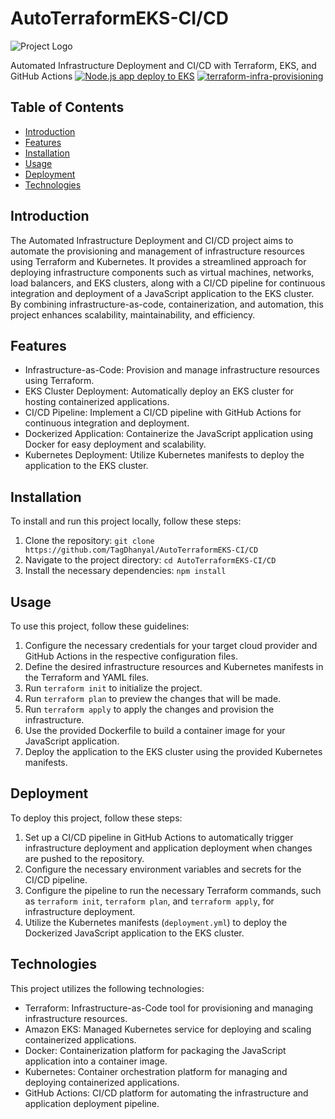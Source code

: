 # AutoTerraformEKS-CI/CD

![Project Logo](images/arch.png)

Automated Infrastructure Deployment and CI/CD with Terraform, EKS, and GitHub Actions
[![Node.js app deploy to EKS](https://github.com/TagDhanyal/EKS-CICD-TERRAFORM/actions/workflows/eks-cicd.yml/badge.svg?branch=main)](https://github.com/TagDhanyal/EKS-CICD-TERRAFORM/actions/workflows/eks-cicd.yml)
[![terraform-infra-provisioning](https://github.com/TagDhanyal/EKS-CICD-TERRAFORM/actions/workflows/infra-cicd.yml/badge.svg?branch=main)](https://github.com/TagDhanyal/EKS-CICD-TERRAFORM/actions/workflows/infra-cicd.yml)
## Table of Contents

- [Introduction](#introduction)
- [Features](#features)
- [Installation](#installation)
- [Usage](#usage)
- [Deployment](#deployment)
- [Technologies](#technologies)

## Introduction

The Automated Infrastructure Deployment and CI/CD project aims to automate the provisioning and management of infrastructure resources using Terraform and Kubernetes. It provides a streamlined approach for deploying infrastructure components such as virtual machines, networks, load balancers, and EKS clusters, along with a CI/CD pipeline for continuous integration and deployment of a JavaScript application to the EKS cluster. By combining infrastructure-as-code, containerization, and automation, this project enhances scalability, maintainability, and efficiency.

## Features

- Infrastructure-as-Code: Provision and manage infrastructure resources using Terraform.
- EKS Cluster Deployment: Automatically deploy an EKS cluster for hosting containerized applications.
- CI/CD Pipeline: Implement a CI/CD pipeline with GitHub Actions for continuous integration and deployment.
- Dockerized Application: Containerize the JavaScript application using Docker for easy deployment and scalability.
- Kubernetes Deployment: Utilize Kubernetes manifests to deploy the application to the EKS cluster.

## Installation

To install and run this project locally, follow these steps:

1. Clone the repository: `git clone https://github.com/TagDhanyal/AutoTerraformEKS-CI/CD`
2. Navigate to the project directory: `cd AutoTerraformEKS-CI/CD`
3. Install the necessary dependencies: `npm install`

## Usage

To use this project, follow these guidelines:

1. Configure the necessary credentials for your target cloud provider and GitHub Actions in the respective configuration files.
2. Define the desired infrastructure resources and Kubernetes manifests in the Terraform and YAML files.
3. Run `terraform init` to initialize the project.
4. Run `terraform plan` to preview the changes that will be made.
5. Run `terraform apply` to apply the changes and provision the infrastructure.
6. Use the provided Dockerfile to build a container image for your JavaScript application.
7. Deploy the application to the EKS cluster using the provided Kubernetes manifests.

## Deployment

To deploy this project, follow these steps:

1. Set up a CI/CD pipeline in GitHub Actions to automatically trigger infrastructure deployment and application deployment when changes are pushed to the repository.
2. Configure the necessary environment variables and secrets for the CI/CD pipeline.
3. Configure the pipeline to run the necessary Terraform commands, such as `terraform init`, `terraform plan`, and `terraform apply`, for infrastructure deployment.
4. Utilize the Kubernetes manifests (`deployment.yml`) to deploy the Dockerized JavaScript application to the EKS cluster.

## Technologies

This project utilizes the following technologies:

- Terraform: Infrastructure-as-Code tool for provisioning and managing infrastructure resources.
- Amazon EKS: Managed Kubernetes service for deploying and scaling containerized applications.
- Docker: Containerization platform for packaging the JavaScript application into a container image.
- Kubernetes: Container orchestration platform for managing and deploying containerized applications.
- GitHub Actions: CI/CD platform for automating the infrastructure and application deployment pipeline.


